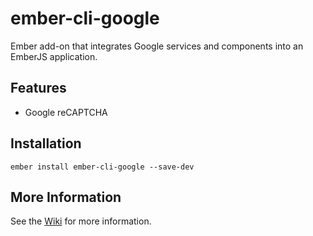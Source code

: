 # ember-cli-google

Ember add-on that integrates Google services and components into an EmberJS application.

## Features

* Google reCAPTCHA

## Installation

    ember install ember-cli-google --save-dev
    
## More Information    

See the [Wiki](https://github.com/onehilltech/ember-cli-google/wiki) for more information.
